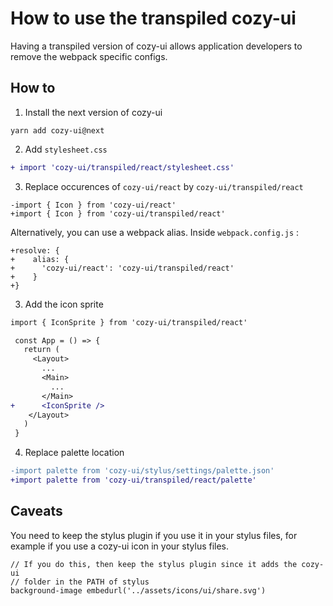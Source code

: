 # How to use the transpiled cozy-ui

Having a transpiled version of cozy-ui allows application developers to
remove the webpack specific configs.

## How to

1. Install the next version of cozy-ui
 
```
yarn add cozy-ui@next
```

2. Add `stylesheet.css`

```patch
+ import 'cozy-ui/transpiled/react/stylesheet.css'
```

3. Replace occurences of `cozy-ui/react` by `cozy-ui/transpiled/react`

```
-import { Icon } from 'cozy-ui/react'
+import { Icon } from 'cozy-ui/transpiled/react'
```

Alternatively, you can use a webpack alias. Inside `webpack.config.js` :

```
+resolve: {
+    alias: {
+      'cozy-ui/react': 'cozy-ui/transpiled/react'
+    }
+}
```

3. Add the icon sprite

```patch
import { IconSprite } from 'cozy-ui/transpiled/react'

 const App = () => {
   return (
     <Layout>
       ...
       <Main>
         ...
       </Main>
+      <IconSprite />
    </Layout>
   )
 }
```

4. Replace palette location
 
```patch
-import palette from 'cozy-ui/stylus/settings/palette.json'
+import palette from 'cozy-ui/transpiled/react/palette'

```

## Caveats

You need to keep the stylus plugin if you use it in your stylus files, for example if you use a cozy-ui icon in your stylus files.

```stylus
// If you do this, then keep the stylus plugin since it adds the cozy-ui
// folder in the PATH of stylus    
background-image embedurl('../assets/icons/ui/share.svg')
```

